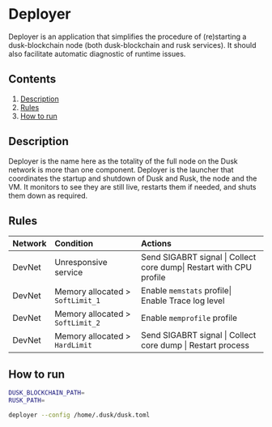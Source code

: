 # Deployer

Deployer is an application that simplifies the procedure of (re)starting a dusk-blockchain node (both dusk-blockchain and rusk services). It should also facilitate automatic diagnostic of runtime issues.

<!-- ToC start -->
## Contents

   1. [Description](#description)
   1. [Rules](#rules)
   1. [How to run](#how-to-run)
<!-- ToC end -->

## Description

Deployer is the name here as the totality of the full node on the Dusk network
is more than one component. Deployer is the launcher that coordinates the
startup and shutdown of Dusk and Rusk, the node and the VM. It monitors to see
they are still live, restarts them if needed, and shuts them down as required.



## Rules

| Network | Condition | Actions |
| :--- | :--- | :--- |
| DevNet | Unresponsive service | Send SIGABRT signal \| Collect core dump\| Restart with CPU profile 
| DevNet | Memory allocated > `SoftLimit_1` | Enable `memstats` profile\| Enable Trace log level
| DevNet | Memory allocated > `SoftLimit_2` | Enable `memprofile` profile|
| DevNet | Memory allocated > `HardLimit` | Send SIGABRT signal \| Collect core dump \| Restart process
 
 
## How to run

```bash
DUSK_BLOCKCHAIN_PATH=
RUSK_PATH=

deployer --config /home/.dusk/dusk.toml
```
